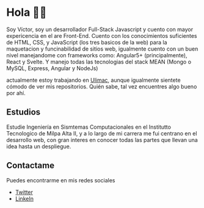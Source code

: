 # Hola 👋🤓
Soy Víctor, soy un desarrollador Full-Stack Javascript y  cuento con mayor expericencia en el are Front-End. Cuento con los conocimientos suficientes de HTML, CSS, y JavaScript (los tres basicos de la web) para la maquetacion y funcinabilidad de sitios web, igualmente cuento con un buen nivel manejandome con frameworks como: Angular5+ (principalmente), React y Svelte.
Y manejo todas las tecnologias del stack MEAN (Mongo o MySQL, Express, Angular y NodeJs)


actualmente estoy trabajando en [Ulimac](https://camilu-png.github.io/portafolio.html), aunque igualmente sientete cómodo de ver mis repositorios. 
Quién sabe, tal vez encuentres algo bueno por ahí.

## Estudios
Estudie Ingeniería en Sismtemas Computacionales en el Institutto Tecnologico de Milpa Alta II, y a lo largo de mi carrera me fui centrano en el desarrollo web, con gran interes en conocer todas las partes que llevan una idea hasta un despliegue.

## Contactame
Puedes encontrarme en mis redes sociales
- [Twitter](https://twitter.com/Viktor_b_Sq)
- [LinkeIn](linkedin.com/in/viktor-bolanos-solis)
